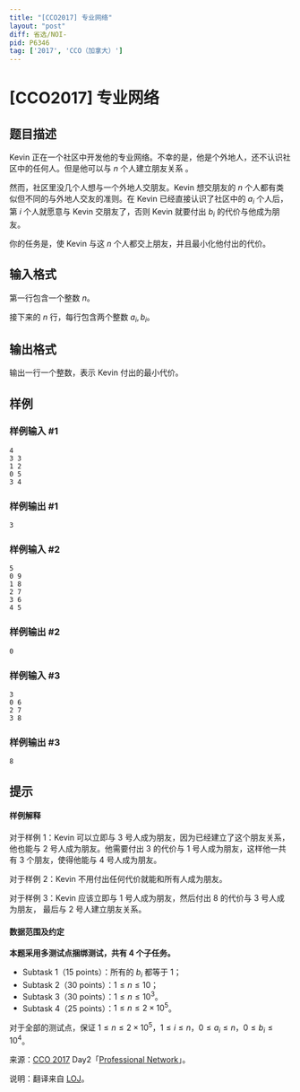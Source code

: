 ```yaml
---
title: "[CCO2017] 专业网络"
layout: "post"
diff: 省选/NOI-
pid: P6346
tag: ['2017', 'CCO（加拿大）']
---
```

# [CCO2017] 专业网络
## 题目描述

Kevin 正在一个社区中开发他的专业网络。不幸的是，他是个外地人，还不认识社区中的任何人。但是他可以与 $n$ 个人建立朋友关系 。

然而，社区里没几个人想与一个外地人交朋友。Kevin 想交朋友的 $n$ 个人都有类似但不同的与外地人交友的准则。在 Kevin 已经直接认识了社区中的 $a_i$ 个人后，第 $i$ 个人就愿意与 Kevin 交朋友了，否则 Kevin 就要付出 $b_i$ 的代价与他成为朋友。

你的任务是，使 Kevin 与这 $n$ 个人都交上朋友，并且最小化他付出的代价。
## 输入格式

第一行包含一个整数 $n$。

接下来的 $n$ 行，每行包含两个整数 $a_i,b_i$。
## 输出格式

输出一行一个整数，表示 Kevin 付出的最小代价。
## 样例

### 样例输入 #1
```
4
3 3
1 2
0 5
3 4
```
### 样例输出 #1
```
3
```
### 样例输入 #2
```
5
0 9
1 8
2 7
3 6
4 5
```
### 样例输出 #2
```
0
```
### 样例输入 #3
```
3
0 6
2 7
3 8
```
### 样例输出 #3
```
8
```
## 提示

#### 样例解释

对于样例 $1$：Kevin 可以立即与 $3$ 号人成为朋友，因为已经建立了这个朋友关系，他也能与 $2$ 号人成为朋友。他需要付出 $3$ 的代价与 $1$ 号人成为朋友，这样他一共有 $3$ 个朋友，使得他能与 $4$ 号人成为朋友。

对于样例 $2$：Kevin 不用付出任何代价就能和所有人成为朋友。

对于样例 $3$：Kevin 应该立即与 $1$ 号人成为朋友，然后付出 $8$ 的代价与 $3$ 号人成为朋友， 最后与 $2$ 号人建立朋友关系。

#### 数据范围及约定

**本题采用多测试点捆绑测试，共有 $4$ 个子任务。**

- Subtask 1（15 points）：所有的 $b_i$ 都等于 $1$；
- Subtask 2（30 points）：$1 \le n \le 10$；
- Subtask 3（30 points）：$1 \le n \le 10^3$。
- Subtask 4（25 points）：$1 \le n \le 2 \times 10^5$。

对于全部的测试点，保证 $1 \le n \le 2 \times 10^5$，$1 \le i \le n$，$0 \le a_i \le n$，$0 \le b_i \le 10^4$。

来源：[CCO 2017](https://cemc.math.uwaterloo.ca/contests/computing/2017/) Day2「[Professional Network](https://cemc.math.uwaterloo.ca/contests/computing/2017/stage%202/day2.pdf)」。

说明：翻译来自 [LOJ](https://loj.ac/problem/2754)。
